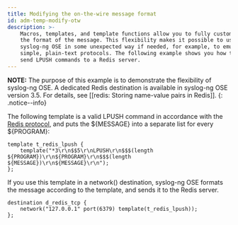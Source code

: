 ```yaml
---
title: Modifying the on-the-wire message format
id: adm-temp-modify-otw
description: >-
    Macros, templates, and template functions allow you to fully customize
    the format of the message. This flexibility makes it possible to use
    syslog-ng OSE in some unexpected way if needed, for example, to emulate
    simple, plain-text protocols. The following example shows you how to
    send LPUSH commands to a Redis server.
---
```


**NOTE:** The purpose of this example is to demonstrate the flexibility of
syslog-ng OSE. A dedicated Redis destination is available in syslog-ng
OSE version 3.5. For details, see
[[redis: Storing name-value pairs in Redis]].
{: .notice--info}

The following template is a valid LPUSH command in accordance with the
[Redis protocol](https://redis.io/topics/protocol/), and puts the
${MESSAGE} into a separate list for every ${PROGRAM}:

```config
template t_redis_lpush {
    template("*3\r\n$$5\r\nLPUSH\r\n$$$(length ${PROGRAM})\r\n${PROGRAM}\r\n$$$(length ${MESSAGE})\r\n${MESSAGE}\r\n");
};
```

If you use this template in a network() destination, syslog-ng OSE
formats the message according to the template, and sends it to the Redis
server.

```config
destination d_redis_tcp {
    network("127.0.0.1" port(6379) template(t_redis_lpush));
};
```
